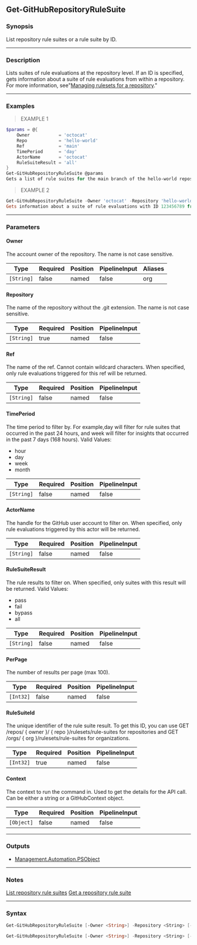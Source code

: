 Get-GitHubRepositoryRuleSuite
-----------------------------

### Synopsis
List repository rule suites or a rule suite by ID.

---

### Description

Lists suites of rule evaluations at the repository level.
If an ID is specified, gets information about a suite of rule evaluations from within a repository.
For more information, see"[Managing rulesets for a repository](https://docs.github.com/repositories/configuring-branches-and-merges-in-your-repository/managing-rulesets/managing-rulesets-for-a-repository#viewing-insights-for-rulesets)."

---

### Examples
> EXAMPLE 1

```PowerShell
$params = @{
    Owner           = 'octocat'
    Repo            = 'hello-world'
    Ref             = 'main'
    TimePeriod      = 'day'
    ActorName       = 'octocat'
    RuleSuiteResult = 'all'
}
Get-GitHubRepositoryRuleSuite @params
Gets a list of rule suites for the main branch of the hello-world repository owned by octocat.
```
> EXAMPLE 2

```PowerShell
Get-GitHubRepositoryRuleSuite -Owner 'octocat' -Repository 'hello-world' -RuleSuiteId 123456789
Gets information about a suite of rule evaluations with ID 123456789 from within the octocat/hello-world repository.
```

---

### Parameters
#### **Owner**
The account owner of the repository. The name is not case sensitive.

|Type      |Required|Position|PipelineInput|Aliases|
|----------|--------|--------|-------------|-------|
|`[String]`|false   |named   |false        |org    |

#### **Repository**
The name of the repository without the .git extension. The name is not case sensitive.

|Type      |Required|Position|PipelineInput|
|----------|--------|--------|-------------|
|`[String]`|true    |named   |false        |

#### **Ref**
The name of the ref. Cannot contain wildcard characters.
When specified, only rule evaluations triggered for this ref will be returned.

|Type      |Required|Position|PipelineInput|
|----------|--------|--------|-------------|
|`[String]`|false   |named   |false        |

#### **TimePeriod**
The time period to filter by.
For example,day will filter for rule suites that occurred in the past 24 hours,
and week will filter for insights that occurred in the past 7 days (168 hours).
Valid Values:

* hour
* day
* week
* month

|Type      |Required|Position|PipelineInput|
|----------|--------|--------|-------------|
|`[String]`|false   |named   |false        |

#### **ActorName**
The handle for the GitHub user account to filter on. When specified, only rule evaluations triggered by this actor will be returned.

|Type      |Required|Position|PipelineInput|
|----------|--------|--------|-------------|
|`[String]`|false   |named   |false        |

#### **RuleSuiteResult**
The rule results to filter on. When specified, only suites with this result will be returned.
Valid Values:

* pass
* fail
* bypass
* all

|Type      |Required|Position|PipelineInput|
|----------|--------|--------|-------------|
|`[String]`|false   |named   |false        |

#### **PerPage**
The number of results per page (max 100).

|Type     |Required|Position|PipelineInput|
|---------|--------|--------|-------------|
|`[Int32]`|false   |named   |false        |

#### **RuleSuiteId**
The unique identifier of the rule suite result. To get this ID, you can use GET /repos/ { owner }/ { repo }/rulesets/rule-suites for repositories and GET /orgs/ { org }/rulesets/rule-suites for organizations.

|Type     |Required|Position|PipelineInput|
|---------|--------|--------|-------------|
|`[Int32]`|true    |named   |false        |

#### **Context**
The context to run the command in. Used to get the details for the API call.
Can be either a string or a GitHubContext object.

|Type      |Required|Position|PipelineInput|
|----------|--------|--------|-------------|
|`[Object]`|false   |named   |false        |

---

### Outputs
* [Management.Automation.PSObject](https://learn.microsoft.com/en-us/dotnet/api/System.Management.Automation.PSObject)

---

### Notes
[List repository rule suites](https://docs.github.com/rest/repos/rule-suites#list-repository-rule-suites)
[Get a repository rule suite](https://docs.github.com/rest/repos/rule-suites#get-a-repository-rule-suite)

---

### Syntax
```PowerShell
Get-GitHubRepositoryRuleSuite [-Owner <String>] -Repository <String> [-Ref <String>] [-TimePeriod <String>] [-ActorName <String>] [-RuleSuiteResult <String>] [-PerPage <Int32>] [-Context <Object>] [<CommonParameters>]
```
```PowerShell
Get-GitHubRepositoryRuleSuite [-Owner <String>] -Repository <String> [-Ref <String>] [-TimePeriod <String>] [-ActorName <String>] [-RuleSuiteResult <String>] [-PerPage <Int32>] -RuleSuiteId <Int32> [-Context <Object>] [<CommonParameters>]
```
